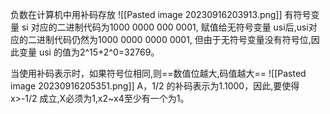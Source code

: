 负数在计算机中用补码存放
![[Pasted image 20230916203913.png]]
有符号变量 si 对应的二进制代码为1000 0000 000 0001,
赋值给无符号变量 usi后,usi对应的二进制代码仍然为1000 0000 0000 0001,
但由于无符号变量没有符号位,因此变量 usi 的值为2^15+2^0=32769。

当使用补码表示时，如果符号位相同,则==数值位越大,码值越大==
![[Pasted image 20230916205351.png]]
A，1/2 的补码表示为1.1000，因此,要使得 x>-1/2 成立,X必须为1,x2~x4至少有一个为1。


